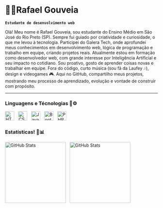 # 👨‍💻Rafael Gouveia

**` Estudante de desenvolvimento web `**

Olá! Meu nome é Rafael Gouveia, sou estudante do Ensino Médio em São José do Rio Preto (SP). Sempre fui guiado por criatividade e curiosidade, o que me levou à tecnologia. Participei do Galera Tech, onde aprofundei meus conhecimentos em desenvolvimento web, lógica de programação e trabalho em equipe, criando projetos reais. Atualmente estou em formação como desenvolvedor web, com grande interesse por Inteligência Artificial e seu impacto no cotidiano. Sou proativo, gosto de aprender coisas novas e trabalhar em equipe. Fora do código, curto música (sou fã da Laufey 🎶), design e videogames 🎮. Aqui no GitHub, compartilho meus projetos, mostrando meu processo de aprendizado, evolução e vontade de construir com propósito.


---

### Linguagens e Técnologias 🤖⚙


<img
    align="left" 
    alt="HTML"
    title="HTML" 
    width="30px" 
    style="padding-right: 10px;" 
    src="https://cdn.jsdelivr.net/gh/devicons/devicon@latest/icons/html5/html5-original.svg"
/>

<img 
    align="left" 
    alt="CSS" 
    title="CSS"
    width="30px" 
    style="padding-right: 10px;" 
    src="https://cdn.jsdelivr.net/gh/devicons/devicon@latest/icons/css3/css3-original.svg" 
/>

<img 
    align="left" 
    alt="JavaScript" 
    title="JavaScript"
    width="30px" 
    style="padding-right: 10px;" 
    src="https://cdn.jsdelivr.net/gh/devicons/devicon@latest/icons/javascript/javascript-original.svg" 
/>

<img 
    align="left" 
    alt="Bootstrap"
    title="Bootstrap" 
    width="30px" 
    style="padding-right: 10px;" 
    src="https://cdn.jsdelivr.net/gh/devicons/devicon@latest/icons/bootstrap/bootstrap-original.svg" 
/>

<img 
    align="left" 
    alt="PHP" 
    title="PHP"
    width="30px" 
    style="padding-right: 10px;" 
    src="https://cdn.jsdelivr.net/gh/devicons/devicon@latest/icons/php/php-original.svg" 
/>

<br/>
<br/>

### Estatísticas! 🤖📊

<p>
  <img 
    align="left" 
    alt="GitHub Stats" 
    height="200" 
    style="padding-right: 10px;" 
    src="https://github-readme-stats.vercel.app/api?username=eurafaa&show_icons=true&theme=dracula&include_all_commits=true&locale=pt-br" 
  />

<img 
      align="left" 
      alt="GitHub Stats" 
      height="200" 
      src="https://github-readme-stats.vercel.app/api/top-langs/?username=eurafaa&theme=dracula&layout=compact&custom_title=Tecnologias&langs_count=5" 
  />

</p>
